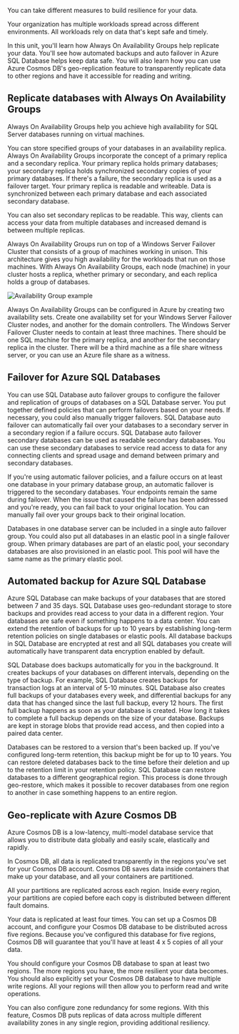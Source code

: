 You can take different measures to build resilience for your data.

Your organization has multiple workloads spread across different environments. All workloads rely on data that's kept safe and timely.

In this unit, you'll learn how Always On Availability Groups help replicate your data. You'll see how automated backups and auto failover in Azure SQL Database helps keep data safe. You will also learn how you can use Azure Cosmos DB's geo-replication feature to transparently replicate data to other regions and have it accessible for reading and writing.

## Replicate databases with Always On Availability Groups

Always On Availability Groups help you achieve high availability for SQL Server databases running on virtual machines.

You can store specified groups of your databases in an availability replica. Always On Availability Groups incorporate the concept of a primary replica and a secondary replica. Your primary replica holds primary databases; your secondary replica holds synchronized secondary copies of your primary databases. If there's a failure, the secondary replica is used as a failover target. Your primary replica is readable and writeable. Data is synchronized between each primary database and each associated secondary database.

You can also set secondary replicas to be readable. This way, clients can access your data from multiple databases and increased demand is between multiple replicas.

Always On Availability Groups run on top of a Windows Server Failover Cluster that consists of a group of machines working in unison. This architecture gives you high availability for the workloads that run on those machines. With Always On Availability Groups, each node (machine) in your cluster hosts a replica, whether primary or secondary, and each replica holds a group of databases.

![Availability Group example](../media/5-availability-group-example.png)

Always On Availability Groups can be configured in Azure by creating two availability sets. Create one availability set for your Windows Server Failover Cluster nodes, and another for the domain controllers. The Windows Server Failover Cluster needs to contain at least three machines. There should be one SQL machine for the primary replica, and another for the secondary replica in the cluster. There will be a third machine as a file share witness server, or you can use an Azure file share as a witness.

## Failover for Azure SQL Databases

You can use SQL Database auto failover groups to configure the failover and replication of groups of databases on a SQL Database server. You put together defined policies that can perform failovers based on your needs. If necessary, you could also manually trigger failovers. SQL Database auto failover can automatically fail over your databases to a secondary server in a secondary region if a failure occurs. SQL Database auto failover secondary databases can be used as readable secondary databases. You can use these secondary databases to service read access to data for any connecting clients and spread usage and demand between primary and secondary databases.

If you're using automatic failover policies, and a failure occurs on at least one database in your primary database group, an automatic failover is triggered to the secondary databases. Your endpoints remain the same during failover. When the issue that caused the failure has been addressed and you're ready, you can fail back to your original location. You can manually fail over your groups back to their original location.

Databases in one database server can be included in a single auto failover group. You could also put all databases in an elastic pool in a single failover group. When primary databases are part of an elastic pool, your secondary databases are also provisioned in an elastic pool. This pool will have the same name as the primary elastic pool.

## Automated backup for Azure SQL Database

Azure SQL Database can make backups of your databases that are stored between 7 and 35 days. SQL Database uses geo-redundant storage to store backups and provides read access to your data in a different region. Your databases are safe even if something happens to a data center. You can extend the retention of backups for up to 10 years by establishing long-term retention policies on single databases or elastic pools. All database backups in SQL Database are encrypted at rest and all SQL databases you create will automatically have transparent data encryption enabled by default.

SQL Database does backups automatically for you in the background. It creates backups of your databases on different intervals, depending on the type of backup. For example, SQL Database creates backups for transaction logs at an interval of 5-10 minutes. SQL Database also creates full backups of your databases every week, and differential backups for any data that has changed since the last full backup, every 12 hours. The first full backup happens as soon as your database is created. How long it takes to complete a full backup depends on the size of your database. Backups are kept in storage blobs that provide read access, and then copied into a paired data center.

Databases can be restored to a version that's been backed up. If you've configured long-term retention, this backup might be for up to 10 years. You can restore deleted databases back to the time before their deletion and up to the retention limit in your retention policy. SQL Database can restore databases to a different geographical region. This process is done through geo-restore, which makes it possible to recover databases from one region to another in case something happens to an entire region.

## Geo-replicate with Azure Cosmos DB

Azure Cosmos DB is a low-latency, multi-model database service that allows you to distribute data globally and easily scale, elastically and rapidly.

In Cosmos DB, all data is replicated transparently in the regions you've set for your Cosmos DB account. Cosmos DB saves data inside containers that make up your database, and all your containers are partitioned.

All your partitions are replicated across each region. Inside every region, your partitions are copied before each copy is distributed between different fault domains.

Your data is replicated at least four times. You can set up a Cosmos DB account, and configure your Cosmos DB database to be distributed across five regions. Because you've configured this database for five regions, Cosmos DB will guarantee that you'll have at least 4 x 5 copies of all your data.

You should configure your Cosmos DB database to span at least two regions. The more regions you have, the more resilient your data becomes. You should also explicitly set your Cosmos DB database to have multiple write regions. All your regions will then allow you to perform read and write operations.

You can also configure zone redundancy for some regions. With this feature, Cosmos DB puts replicas of data across multiple different availability zones in any single region, providing additional resiliency.
